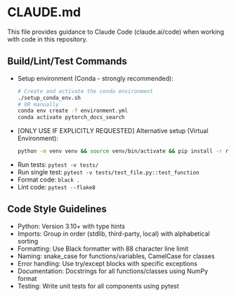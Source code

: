 # CLAUDE.md

This file provides guidance to Claude Code (claude.ai/code) when working with code in this repository.

## Build/Lint/Test Commands
- Setup environment (Conda - strongly recommended): 
  ```bash
  # Create and activate the conda environment
  ./setup_conda_env.sh
  # OR manually
  conda env create -f environment.yml
  conda activate pytorch_docs_search
  ```
- [ONLY USE IF EXPLICITLY REQUESTED] Alternative setup (Virtual Environment): 
  ```bash
  python -m venv venv && source venv/bin/activate && pip install -r requirements.txt
  ```
- Run tests: `pytest -v tests/`
- Run single test: `pytest -v tests/test_file.py::test_function`
- Format code: `black .`
- Lint code: `pytest --flake8`

## Code Style Guidelines
- Python: Version 3.10+ with type hints
- Imports: Group in order (stdlib, third-party, local) with alphabetical sorting
- Formatting: Use Black formatter with 88 character line limit
- Naming: snake_case for functions/variables, CamelCase for classes
- Error handling: Use try/except blocks with specific exceptions
- Documentation: Docstrings for all functions/classes using NumPy format
- Testing: Write unit tests for all components using pytest